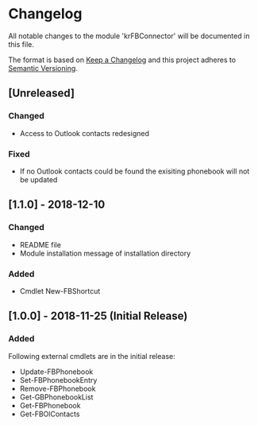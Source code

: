# Changelog

All notable changes to the module 'krFBConnector' will be documented in this file.

The format is based on [Keep a Changelog](http://keepachangelog.com/en/1.0.0/)
and this project adheres to [Semantic Versioning](http://semver.org/spec/v2.0.0.html).

## [Unreleased]

### Changed

- Access to Outlook contacts redesigned

### Fixed

- If no Outlook contacts could be found the exisiting phonebook will not be updated

## [1.1.0] - 2018-12-10

### Changed

- README file
- Module installation message of installation directory

### Added

- Cmdlet New-FBShortcut


## [1.0.0] - 2018-11-25 (Initial Release)

### Added

Following external cmdlets are in the initial release:

- Update-FBPhonebook
- Set-FBPhonebookEntry
- Remove-FBPhonebook
- Get-GBPhonebookList
- Get-FBPhonebook
- Get-FBOlContacts
